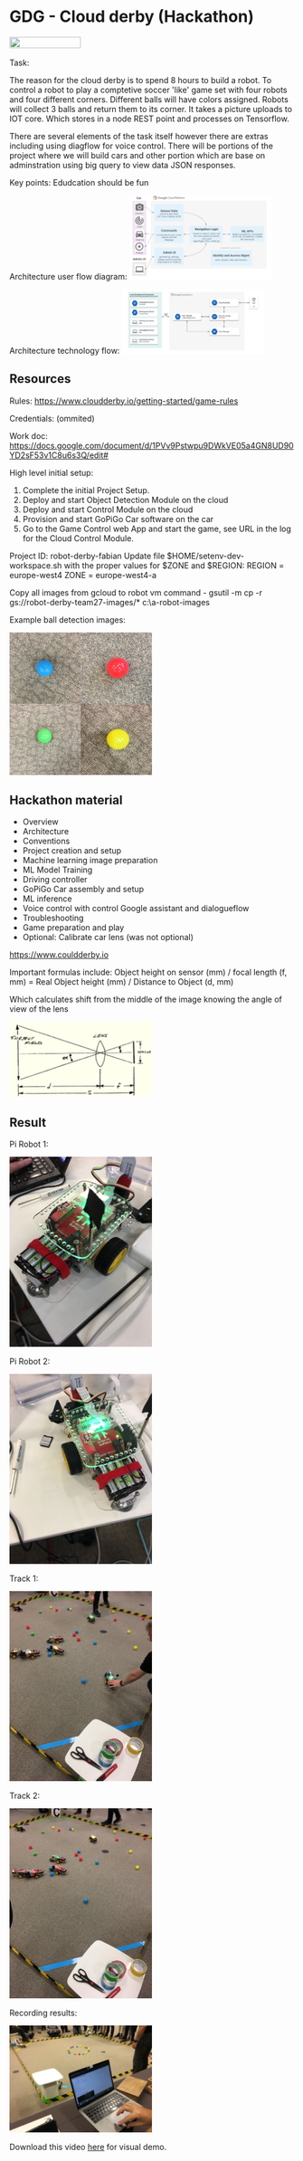 # GDG - Cloud derby (Hackathon)

<img width="50%" height="50%" src="/media/feature-1.png"/>

Task:

The reason for the cloud derby is to spend 8 hours to build a robot. To 
control a robot to play a comptetive soccer 'like' game set with four 
robots and four different corners. Different balls will have colors assigned. 
Robots will collect 3 balls and return them to its corner. It takes a picture
uploads to IOT core. Which stores in a node REST point and processes on Tensorflow.


There are several elements of the task itself however there are extras including
using diagflow for voice control. There will be portions of the project where
we will build cars and other portion which are base on adminstration using big query
to view data JSON responses.

Key points:
Edudcation should be fun

Architecture user flow diagram:
<img width="50%" height="50%" src="/media/architecture-1.png"/>

Architecture technology flow:
<img width="50%" height="50%" src="/media/architecture-2.png"/>

## Resources

Rules:
https://www.cloudderby.io/getting-started/game-rules

Credentials:
(ommited)

Work doc: https://docs.google.com/document/d/1PVv9Pstwpu9DWkVE05a4GN8UD90YD2sF53v1C8u6s3Q/edit#

High level initial setup:
1. Complete the initial Project Setup.
2. Deploy and start Object Detection Module on the cloud
3. Deploy and start Control Module on the cloud
4. Provision and start GoPiGo Car software on the car
5. Go to the Game Control web App and start the game, see URL in the log for the Cloud Control Module.

Project ID: robot-derby-fabian
Update file $HOME/setenv-dev-workspace.sh with the proper values for $ZONE and $REGION:
REGION = europe-west4
ZONE = europe-west4-a

Copy all images from gcloud to robot vm
command - gsutil -m cp -r gs://robot-derby-team27-images/* c:\a-robot-images

Example ball detection images:

<img width="50%" height="50%" src="/media/ball-detection.png"/>

## Hackathon material

- Overview
- Architecture
- Conventions
- Project creation and setup
- Machine learning image preparation
- ML Model Training
- Driving controller
- GoPiGo Car assembly and setup
- ML inference
- Voice control with control Google assistant and dialogueflow
- Troubleshooting
- Game preparation and play
- Optional: Calibrate car lens (was not optional)

https://www.couldderby.io

Important formulas include:
Object height on sensor (mm) / focal length (f, mm) = Real Object height (mm) / Distance to Object (d, mm)

Which calculates shift from the middle of the image knowing the angle of view of the lens

<img width="50%" height="50%" src="/media/camera-tracking-formula.png"/>

## Result

Pi Robot 1:

<img width="50%" height="50%" src="/media/pi-robot-1.JPG"/>

Pi Robot 2:

<img width="50%" height="50%" src="/media/pi-robot-2.JPG"/>

Track 1:

<img width="50%" height="50%" src="/media/track-1.JPG"/>

Track 2:

<img width="50%" height="50%" src="/media/track-3.JPG"/>

Recording results:

<img width="50%" height="50%" src="/media/track-2.JPG"/>

Download this video <a href="https://github.com/fabianfranklinhuffstead/GDG-Cloud-Derby-/blob/master/media/robot-track.MOV">here</a> for visual demo.


